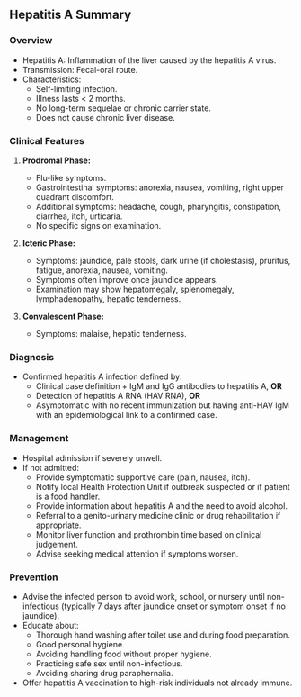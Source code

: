 ## Hepatitis A Summary

### Overview
- Hepatitis A: Inflammation of the liver caused by the hepatitis A virus.
- Transmission: Fecal-oral route.
- Characteristics: 
  - Self-limiting infection.
  - Illness lasts < 2 months.
  - No long-term sequelae or chronic carrier state.
  - Does not cause chronic liver disease.

### Clinical Features
1. **Prodromal Phase:**
   - Flu-like symptoms.
   - Gastrointestinal symptoms: anorexia, nausea, vomiting, right upper quadrant discomfort.
   - Additional symptoms: headache, cough, pharyngitis, constipation, diarrhea, itch, urticaria.
   - No specific signs on examination.

2. **Icteric Phase:**
   - Symptoms: jaundice, pale stools, dark urine (if cholestasis), pruritus, fatigue, anorexia, nausea, vomiting.
   - Symptoms often improve once jaundice appears.
   - Examination may show hepatomegaly, splenomegaly, lymphadenopathy, hepatic tenderness.

3. **Convalescent Phase:**
   - Symptoms: malaise, hepatic tenderness.

### Diagnosis
- Confirmed hepatitis A infection defined by:
  - Clinical case definition + IgM and IgG antibodies to hepatitis A, **OR**
  - Detection of hepatitis A RNA (HAV RNA), **OR**
  - Asymptomatic with no recent immunization but having anti-HAV IgM with an epidemiological link to a confirmed case.

### Management
- Hospital admission if severely unwell.
- If not admitted:
  - Provide symptomatic supportive care (pain, nausea, itch).
  - Notify local Health Protection Unit if outbreak suspected or if patient is a food handler.
  - Provide information about hepatitis A and the need to avoid alcohol.
  - Referral to a genito-urinary medicine clinic or drug rehabilitation if appropriate.
  - Monitor liver function and prothrombin time based on clinical judgement.
  - Advise seeking medical attention if symptoms worsen.

### Prevention
- Advise the infected person to avoid work, school, or nursery until non-infectious (typically 7 days after jaundice onset or symptom onset if no jaundice).
- Educate about:
  - Thorough hand washing after toilet use and during food preparation.
  - Good personal hygiene.
  - Avoiding handling food without proper hygiene.
  - Practicing safe sex until non-infectious.
  - Avoiding sharing drug paraphernalia.
- Offer hepatitis A vaccination to high-risk individuals not already immune.